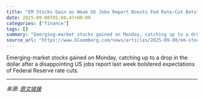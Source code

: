 ```yaml
---
title: "EM Stocks Gain as Weak US Jobs Report Boosts Fed Rate-Cut Bets"
date: 2025-09-08T05:04:47+08:00
categories: ["finance"]
tags: []
summary: "Emerging-market stocks gained on Monday, catching up to a drop in the dollar after a disappointing US jobs report last week bolstered expectations of Federal Reserve rate cuts."
source_url: "https://www.bloomberg.com/news/articles/2025-09-08/em-stocks-gain-as-weak-us-jobs-report-boosts-fed-rate-cut-bets"
---
```


Emerging-market stocks gained on Monday, catching up to a drop in the dollar after a disappointing US jobs report last week bolstered expectations of Federal Reserve rate cuts.

---

*来源: [原文链接](https://www.bloomberg.com/news/articles/2025-09-08/em-stocks-gain-as-weak-us-jobs-report-boosts-fed-rate-cut-bets)*
